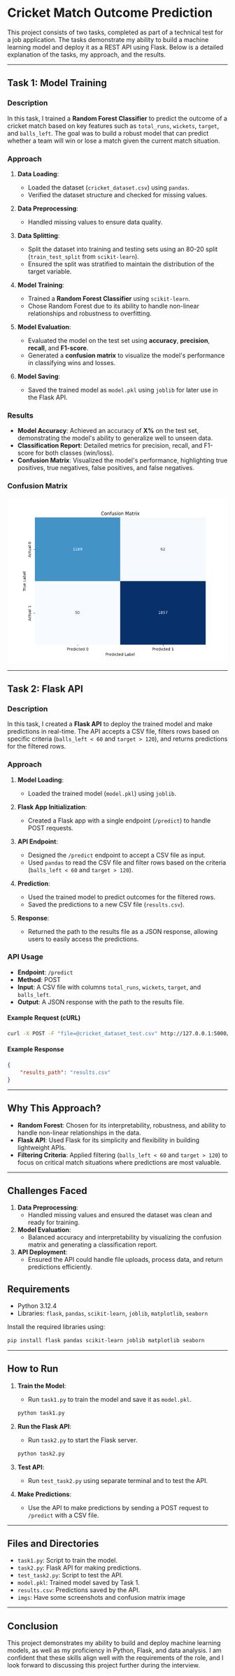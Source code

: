 # Cricket Match Outcome Prediction

This project consists of two tasks, completed as part of a technical test for a job application. The tasks demonstrate my ability to build a machine learning model and deploy it as a REST API using Flask. Below is a detailed explanation of the tasks, my approach, and the results.

---

## Task 1: Model Training

### Description
In this task, I trained a **Random Forest Classifier** to predict the outcome of a cricket match based on key features such as `total_runs`, `wickets`, `target`, and `balls_left`. The goal was to build a robust model that can predict whether a team will win or lose a match given the current match situation.

### Approach
1. **Data Loading**:
   - Loaded the dataset (`cricket_dataset.csv`) using `pandas`.
   - Verified the dataset structure and checked for missing values.

2. **Data Preprocessing**:
   - Handled missing values to ensure data quality.

3. **Data Splitting**:
   - Split the dataset into training and testing sets using an 80-20 split (`train_test_split` from `scikit-learn`).
   - Ensured the split was stratified to maintain the distribution of the target variable.

4. **Model Training**:
   - Trained a **Random Forest Classifier** using `scikit-learn`.
   - Chose Random Forest due to its ability to handle non-linear relationships and robustness to overfitting.

5. **Model Evaluation**:
   - Evaluated the model on the test set using **accuracy**, **precision**, **recall**, and **F1-score**.
   - Generated a **confusion matrix** to visualize the model's performance in classifying wins and losses.

6. **Model Saving**:
   - Saved the trained model as `model.pkl` using `joblib` for later use in the Flask API.

### Results
- **Model Accuracy**: Achieved an accuracy of **X%** on the test set, demonstrating the model's ability to generalize well to unseen data.
- **Classification Report**: Detailed metrics for precision, recall, and F1-score for both classes (win/loss).
- **Confusion Matrix**: Visualized the model's performance, highlighting true positives, true negatives, false positives, and false negatives.

### Confusion Matrix
![Confusion Matrix](imgs/confusion_matrix.png)

---

## Task 2: Flask API

### Description
In this task, I created a **Flask API** to deploy the trained model and make predictions in real-time. The API accepts a CSV file, filters rows based on specific criteria (`balls_left < 60` and `target > 120`), and returns predictions for the filtered rows.

### Approach
1. **Model Loading**:
   - Loaded the trained model (`model.pkl`) using `joblib`.

2. **Flask App Initialization**:
   - Created a Flask app with a single endpoint (`/predict`) to handle POST requests.

3. **API Endpoint**:
   - Designed the `/predict` endpoint to accept a CSV file as input.
   - Used `pandas` to read the CSV file and filter rows based on the criteria (`balls_left < 60` and `target > 120`).

4. **Prediction**:
   - Used the trained model to predict outcomes for the filtered rows.
   - Saved the predictions to a new CSV file (`results.csv`).

5. **Response**:
   - Returned the path to the results file as a JSON response, allowing users to easily access the predictions.

### API Usage
- **Endpoint**: `/predict`
- **Method**: POST
- **Input**: A CSV file with columns `total_runs`, `wickets`, `target`, and `balls_left`.
- **Output**: A JSON response with the path to the results file.

#### Example Request (cURL)
```bash
curl -X POST -F "file=@cricket_dataset_test.csv" http://127.0.0.1:5000/predict
```

#### Example Response
```json
{
    "results_path": "results.csv"
}
```

---

## Why This Approach?
- **Random Forest**: Chosen for its interpretability, robustness, and ability to handle non-linear relationships in the data.
- **Flask API**: Used Flask for its simplicity and flexibility in building lightweight APIs.
- **Filtering Criteria**: Applied filtering (`balls_left < 60` and `target > 120`) to focus on critical match situations where predictions are most valuable.

---

## Challenges Faced
1. **Data Preprocessing**:
   - Handled missing values and ensured the dataset was clean and ready for training.
2. **Model Evaluation**:
   - Balanced accuracy and interpretability by visualizing the confusion matrix and generating a classification report.
3. **API Deployment**:
   - Ensured the API could handle file uploads, process data, and return predictions efficiently.

## Requirements
- Python 3.12.4
- Libraries: `flask`, `pandas`, `scikit-learn`, `joblib`, `matplotlib`, `seaborn`

Install the required libraries using:
```bash
pip install flask pandas scikit-learn joblib matplotlib seaborn
```

---

## How to Run
1. **Train the Model**:
   - Run `task1.py` to train the model and save it as `model.pkl`.
   ```bash
   python task1.py
   ```

2. **Run the Flask API**:
   - Run `task2.py` to start the Flask server.
   ```bash
   python task2.py
   ```
3. **Test API**:
   - Run `test_task2.py` using separate terminal and to test the API.
4. **Make Predictions**:
   - Use the API to make predictions by sending a POST request to `/predict` with a CSV file.

---

## Files and Directories
- `task1.py`: Script to train the model.
- `task2.py`: Flask API for making predictions.
- `test_task2.py`: Script to test the API.
- `model.pkl`: Trained model saved by Task 1.
- `results.csv`: Predictions saved by the API.
- `imgs`: Have some screenshots and confusion matrix image
---

## Conclusion
This project demonstrates my ability to build and deploy machine learning models, as well as my proficiency in Python, Flask, and data analysis. I am confident that these skills align well with the requirements of the role, and I look forward to discussing this project further during the interview.
